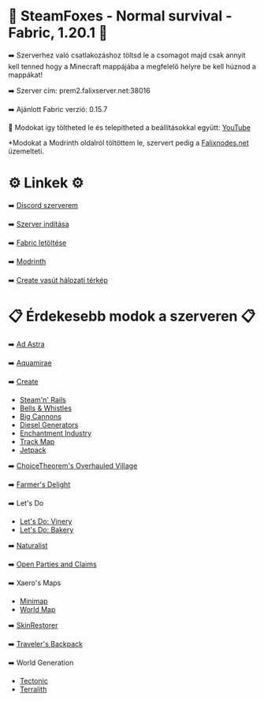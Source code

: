 # 🦊 SteamFoxes - Normal survival - Fabric, 1.20.1 🦊
➡️ Szerverhez való csatlakozáshoz töltsd le a csomagot majd csak annyit kell tenned hogy a Minecraft mappájába a megfelelő helyre be kell húznod a mappákat!

➡️ Szerver cím: prem2.falixserver.net:38016

➡️ Ajánlott Fabric verzió: 0.15.7

📌 Modokat így töltheted le és telepítheted a beállításokkal együtt: [YouTube](https://youtu.be/qB_AKt47wpQ)

*Modokat a Modrinth oldalról töltöttem le, szervert pedig a [Falixnodes.net](https://falixnodes.net/) üzemelteti.

# ⚙️ Linkek ⚙️
➡️ [Discord szerverem](https://discord.gg/kCb5qyeXGX)

➡️ [Szerver indítása](https://client.falixnodes.net/startserver)

➡️ [Fabric letöltése](https://fabricmc.net/)

➡️ [Modrinth](https://modrinth.com/)

➡️ [Create vasút hálozati térkép](http://46.4.34.184:22519/)

# 📋 Érdekesebb modok a szerveren 📋

➡️ [Ad Astra](https://modrinth.com/mod/ad-astra)

➡️ [Aquamirae](https://modrinth.com/mod/aquamirae)

➡️ [Create](https://modrinth.com/mod/create-fabric)
  + [Steam'n' Rails](https://modrinth.com/mod/create-steam-n-rails)
  + [Bells & Whistles](https://modrinth.com/mod/bellsandwhistles)
  + [Big Cannons](https://modrinth.com/mod/create-big-cannons)
  + [Diesel Generators](https://modrinth.com/mod/create-diesel-generators-fabric)
  + [Enchantment Industry](https://modrinth.com/mod/create-enchantment-industry-fabric)
  + [Track Map](https://modrinth.com/mod/create-track-map)
  + [Jetpack](https://modrinth.com/mod/create-jetpack)

➡️ [ChoiceTheorem's Overhauled Village](https://modrinth.com/mod/ct-overhaul-village)

➡️ [Farmer's Delight](https://modrinth.com/mod/farmers-delight-fabric)

➡️ Let's Do
  + [Let's Do: Vinery](https://modrinth.com/mod/lets-do-vinery)
  + [Let's Do: Bakery](https://modrinth.com/mod/lets-do-bakery)

➡️ [Naturalist](https://modrinth.com/mod/naturalist)

➡️ [Open Parties and Claims](https://modrinth.com/mod/open-parties-and-claims)

➡️ Xaero's Maps
  + [Minimap](https://modrinth.com/mod/xaeros-minimap)
  + [World Map](https://modrinth.com/mod/xaeros-world-map)

➡️ [SkinRestorer](https://modrinth.com/mod/skinrestorer)

➡️ [Traveler's Backpack](https://modrinth.com/mod/travelersbackpack)

➡️ World Generation
  + [Tectonic](https://modrinth.com/datapack/tectonic)
  + [Terralith](https://modrinth.com/mod/terralith)
